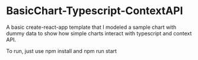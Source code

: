 # BasicChart-Typescript-ContextAPI
A basic create-react-app template that I modeled a sample chart with dummy data to show how simple charts interact with typescript and context API.

To run, just use npm install and npm run start
